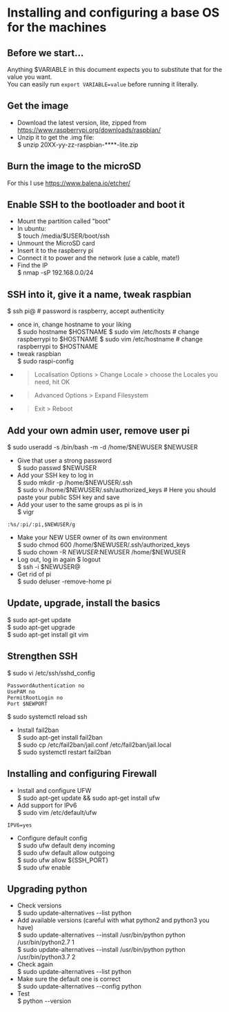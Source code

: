 # Installing and configuring a base OS for the machines

## Before we start...
Anything $VARIABLE in this document expects you to substitute that for the value you want.  
You can easily run ```export VARIABLE=value``` before running it literally.  
  
## Get the image
- Download the latest version, lite, zipped from https://www.raspberrypi.org/downloads/raspbian/  
- Unzip it to get the .img file:  
$ unzip 20XX-yy-zz-raspbian-****-lite.zip  

## Burn the image to the microSD
For this I use https://www.balena.io/etcher/

## Enable SSH to the bootloader and boot it
- Mount the partition called "boot"  
- In ubuntu:  
$ touch /media/$USER/boot/ssh  
- Unmount the MicroSD card  
- Insert it to the raspberry pi  
- Connect it to power and the network (use a cable, mate!)  
- Find the IP  
$ nmap -sP 192.168.0.0/24  

## SSH into it, give it a name, tweak raspbian
$ ssh pi@<IP> # password is raspberry, accept authenticity
- once in, change hostname to your liking  
$ sudo hostname $HOSTNAME
$ sudo vim /etc/hosts # change raspberrypi to $HOSTNAME
$ sudo vim /etc/hostname # change raspberrypi to $HOSTNAME
- tweak raspbian  
$ sudo raspi-config  
- > Localisation Options > Change Locale > choose the Locales you need, hit OK  
- > Advanced Options > Expand Filesystem  
- > Exit > Reboot  

## Add your own admin user, remove user pi
$ sudo useradd -s /bin/bash -m -d /home/$NEWUSER $NEWUSER
- Give that user a strong password  
$ sudo passwd $NEWUSER
- Add your SSH key to log in  
$ sudo mkdir -p /home/$NEWUSER/.ssh  
$ sudo vi /home/$NEWUSER/.ssh/authorized_keys # Here you should paste your public SSH key and save
- Add your user to the same groups as pi is in  
$ vigr
```
:%s/:pi/:pi,$NEWUSER/g
```
- Make your NEW USER owner of its own environment  
$ sudo chmod 600 /home/$NEWUSER/.ssh/authorized_keys  
$ sudo chown -R $NEWUSER:$NEWUSER /home/$NEWUSER 
- Log out, log in again
$ logout  
$ ssh -i <PATH TO YOUR SSH KEY> $NEWUSER@<IP>  
- Get rid of pi  
$ sudo deluser -remove-home pi  
  
## Update, upgrade, install the basics
$ sudo apt-get update  
$ sudo apt-get upgrade  
$ sudo apt-get install git vim  
  
## Strengthen SSH
$ sudo vi /etc/ssh/sshd_config   
```ChallengeResponseAuthentication no
PasswordAuthentication no  
UsePAM no  
PermitRootLogin no  
Port $NEWPORT  
```
$ sudo systemctl reload ssh  
- Install fail2ban  
$ sudo apt-get install fail2ban  
$ sudo cp /etc/fail2ban/jail.conf /etc/fail2ban/jail.local  
$ sudo systemctl restart fail2ban  

## Installing and configuring Firewall
- Install and configure UFW  
$ sudo apt-get update && sudo apt-get install ufw  
- Add support for IPv6  
$ sudo vim /etc/default/ufw    
```
IPV6=yes  
```  
- Configure default config  
$ sudo ufw default deny incoming  
$ sudo ufw default allow outgoing  
$ sudo ufw allow ${SSH_PORT}  
$ sudo ufw enable  

## Upgrading python
- Check versions  
$ sudo update-alternatives --list python  
- Add available versions (careful with what python2 and python3 you have)  
$ sudo update-alternatives --install /usr/bin/python python /usr/bin/python2.7 1  
$ sudo update-alternatives --install /usr/bin/python python /usr/bin/python3.7 2  
- Check again  
$ sudo update-alternatives --list python  
- Make sure the default one is correct  
$ sudo update-alternatives --config python  
- Test  
$ python --version  
